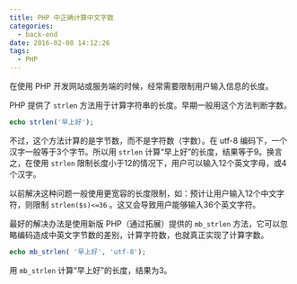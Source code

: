 ```yaml
---
title: PHP 中正确计算中文字数
categories:
  - back-end
date: 2016-02-08 14:12:26
tags:
  - PHP
---
```


在使用 PHP 开发网站或服务端的时候，经常需要限制用户输入信息的长度。

PHP 提供了 `strlen` 方法用于计算字符串的长度。早期一般用这个方法判断字数。

<!-- more -->

``` php
echo strlen('早上好');
```

不过，这个方法计算的是字节数，而不是字符数（字数）。在 utf-8 编码下，一个汉字一般等于3个字节。所以用 `strlen` 计算“早上好”的长度，结果等于9。换言之，在使用 `strlen` 限制长度小于12的情况下，用户可以输入12个英文字母，或4个汉字。

以前解决这种问题一般使用更宽容的长度限制，如：预计让用户输入12个中文字符，则限制 `strlen($s)<=36` 。这又会导致用户能够输入36个英文字符。

最好的解决办法是使用新版 PHP（通过拓展）提供的 `mb_strlen` 方法，它可以忽略编码造成中英文字节数的差别，计算字符数，也就真正实现了计算字数。

``` php
echo mb_strlen( '早上好', 'utf-8');
```

用 `mb_strlen` 计算“早上好”的长度，结果为3。